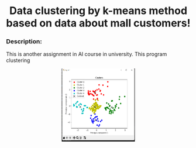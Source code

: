 <h1 align="center">Data clustering by k-means method based on data about mall customers!</h1>
<h3>Description: </h3> <p>This is another assignment in AI course in university.
This program clustering </p>
<div align="center"><img src=".\img\clustering done.png" width="200" height="200"/></div>